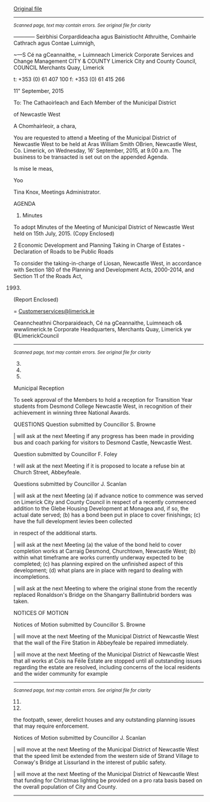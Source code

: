 [Original file](https://www.limerick.ie/sites/default/files/media/documents/2017-06/Agenda%20-%20Municipal%20District%20of%20Newcastle%20West%20-%2016th%20September%202015.pdf)

---
*<small>Scanned page, text may contain errors. See original file for clarity</small>*  

_—_—_—_— Seirbhisi Corpardideacha agus Bainistiocht Athruithe,
Comhairle Cathrach agus Contae Luimnigh,

~—S Cé na gCeannaithe,
= Luimneach
Limerick Corporate Services and Change Management
CITY & COUNTY Limerick City and County Council,
COUNCIL Merchants Quay,
Limerick

t: +353 (0) 61 407 100
f: +353 (0) 61 415 266

11" September, 2015

To: The Cathaoirleach and Each Member of the Municipal District

of Newcastle West

A Chomhairleoir, a chara,

You are requested to attend a Meeting of the Municipal District of Newcastle West to be held at
Aras William Smith OBrien, Newcastle West, Co. Limerick, on Wednesday, 16‘ September,
2015, at 9.00 a.m. The business to be transacted is set out on the appended Agenda.

Is mise le meas,

Yoo

Tina Knox,
Meetings Administrator.

AGENDA

1. Minutes

To adopt Minutes of the Meeting of Municipal District of Newcastle West held on 15th
July, 2015.
(Copy Enclosed)

2 Economic Development and Planning
Taking in Charge of Estates - Declaration of Roads to be Public Roads

To consider the taking-in-charge of Liosan, Newcastle West, in accordance with Section
180 of the Planning and Development Acts, 2000-2014, and Section 11 of the Roads Act,

1993.
(Report Enclosed)

= Customerservices@limerick.ie

Ceanncheathni Chorparaideach, Cé na gCeannaithe, Luimneach o& wwwlimerick.te
Corporate Headquarters, Merchants Quay, Limerick yw @LimerickCouncil


---
*<small>Scanned page, text may contain errors. See original file for clarity</small>*  

3.

4.

10.

Municipal Reception

To seek approval of the Members to hold a reception for Transition Year students from
Desmond College Newcastle West, in recognition of their achievement in winning three
National Awards.

QUESTIONS
Question submitted by Councillor S. Browne

| will ask at the next Meeting if any progress has been made in providing bus and coach
parking for visitors to Desmond Castle, Newcastle West.

Question submitted by Councillor F. Foley

! will ask at the next Meeting if it is proposed to locate a refuse bin at Church Street,
Abbeyfeale.

Questions submitted by Councillor J. Scanlan

| will ask at the next Meeting (a) if advance notice to commence was served on Limerick
City and County Council in respect of a recently commenced addition to the Glebe
Housing Development at Monagea and, if so, the actual date served; (b) has a bond
been put in place to cover finishings; (c) have the full development levies been collected

in respect of the additional starts.

| will ask at the next Meeting (a) the value of the bond held to cover completion works at
Carraig Desmond, Churchtown, Newcastle West; (b) within what timeframe are works
currently underway expected to be completed; (c) has planning expired on the unfinished
aspect of this development; (d) what plans are in place with regard to dealing with
incompletions.

| will ask at the next Meeting to where the original stone from the recently replaced
Ronaldson's Bridge on the Shangarry Ballintubrid borders was taken.

NOTICES OF MOTION

Notices of Motion submitted by Councillor S. Browne

| will move at the next Meeting of the Municipal District of Newcastle West that the wall of
the Fire Station in Abbeyfeale be repaired immediately.

| will move at the next Meeting of the Municipal District of Newcastle West that all works
at Cois na Féile Estate are stopped until all outstanding issues regarding the estate are
resolved, including concerns of the local residents and the wider community for example


---
*<small>Scanned page, text may contain errors. See original file for clarity</small>*  

11.

12.

the footpath, sewer, derelict houses and any outstanding planning issues that may
require enforcement.

Notices of Motion submitted by Councillor J. Scanlan

| will move at the next Meeting of the Municipal District of Newcastle West that the speed
limit be extended from the western side of Strand Village to Conway's Bridge at
Lissurland in the interest of public safety.

| will move at the next Meeting of the Municipal District of Newcastle West that funding
for Christmas lighting be provided on a pro rata basis based on the overall population of
City and County.


---
